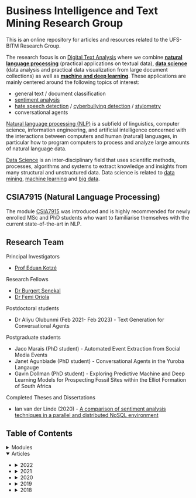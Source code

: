 # Business Intelligence and Text Mining Research Group
This is an online repository for articles and resources related to the UFS-BITM Research Group.

The research focus is on [Digital Text Analysis](https://en.wikipedia.org/wiki/Text_mining) where we combine **[natural language processing](https://en.wikipedia.org/wiki/Natural_language_processing)** (practical applications on textual data), **[data science](https://en.wikipedia.org/wiki/Data_science)** (data analysis and practical data visualization from large document collections) as well as **[machine and deep learning](https://en.wikipedia.org/wiki/Machine_learning)**. These applications are mainly centered around the following topics of interest:
*	general text / document classification
*	[sentiment analysis](https://paperswithcode.com/area/natural-language-processing/sentiment-analysis)
*	[hate speech detection](https://dl.acm.org/doi/10.1145/3232676) / [cyberbullying detection](https://link.springer.com/article/10.1007/s10579-020-09509-1) / [stylometry](https://pan.webis.de/)
*	conversational agents

[Natural language processing (NLP)](https://en.wikipedia.org/wiki/Natural_language_processing) is a subfield of linguistics, computer science, information engineering, and artificial intelligence concerned with the interactions between computers and human (natural) languages, in particular how to program computers to process and analyze large amounts of natural language data. 

[Data Science](https://en.wikipedia.org/wiki/Data_science) is an inter-disciplinary field that uses scientific methods, processes, algorithms and systems to extract knowledge and insights from many structural and unstructured data. Data science is related to [data mining](https://en.wikipedia.org/wiki/Data_mining), [machine learning](https://en.wikipedia.org/wiki/Machine_learning) and [big data](https://en.wikipedia.org/wiki/Big_data).

## CSIA7915 (Natural Language Processing)
The module [CSIA7915](http://htmlpreview.github.io/?https://github.com/eduankotze/NLP/blob/master/CSIA7915/index.html) was introduced and is highly recommended for newly enrolled MSc and PhD students who want to familiarise themselves with the current state-of-the-art in NLP.

## Research Team

Principal Investigators
* [Prof Eduan Kotzé](https://www.ufs.ac.za/natagri/departments-and-divisions/computer-science-and-informatics-university-of-the-free-state-ufs-home/general/staff?pid=AuSiq3Lp4v0%3d)

Research Fellows
* [Dr Burgert Senekal](https://scholar.google.com/citations?user=UD1iHp4AAAAJ&hl=en)
* [Dr Femi Oriola](https://scholar.google.com/citations?user=qeUGmpYAAAAJ&hl=en)

Postdoctoral students
* Dr Aliyu Olubunmi (Feb 2021- Feb 2023) - Text Generation for Conversational Agents

Postgraduate students
* Jaco Marais (PhD student) - Automated Event Extraction from Social Media Events
* Janet Agunbiade (PhD student) - Conversational Agents in the Yuroba Langauge
* Gavin Dollman (PhD student) - Exploring Predictive Machine and Deep Learning Models for Prospecting Fossil Sites within the Elliot Formation of South Africa

Completed Theses and Dissertations
* Ian van der Linde (2020) - [A comparison of sentiment analysis techniques in a parallel and distributed NoSQL environment](https://scholar.ufs.ac.za/handle/11660/10863)


## Table of Contents

<details>
<summary>Modules</summary>
 
 + [CSIA7915 Natural Language Processing - 2021](http://htmlpreview.github.io/?https://github.com/eduankotze/NLP/blob/master/CSIA7915/index.html)
 
</details>
 
<details open>
<summary>Articles</summary>

+ <details>
  <summary>2022</summary>
 
  + [Springer - Exploring Neural Embeddings and Transformers for Isolation of Offensive and Hate Speech in South African Social Media Space](https://link.springer.com/chapter/10.1007/978-3-031-10522-7_44)
  + [IST-Africa - Stacked Language Models for an Optimized Next Word Generation](https://ieeexplore.ieee.org/document/9845545)

  </details> 
 
+ <details>
  <summary>2021</summary>
 
  + [Nomina-Africana - Names and ethnic heritage: a study of ethnic diversity in the company director network on the Johannesburg Stock Exchange](https://journals.co.za/doi/abs/10.2989/NA.2021.35.1.4.1359)

  </details> 
 
+ <details>
  <summary>2020</summary>
 
  + [TD-SA - Not just a language with white faces: Analysing #taalmonument on Instagram using machine learning](https://td-sa.net/index.php/td/article/view/871)
  + [SACJ - Improved semi-supervised learning technique for automatic detection of South African abusive language on Twitter](https://collab.hpc.ufs.ac.za/index.php/s/8rHdeNAARTjEbLj)
  + [SAJS - Automatic classification of social media reports on violent incidents in South Africa using machine learning](https://collab.hpc.ufs.ac.za/index.php/s/wk5TxaDTqPGxTLk)
  + [Prasa/RobTech - Exploring the Classification of Security Events using Sparse and Dense Representation of Text](https://collab.hpc.ufs.ac.za/index.php/s/y6XKLLMK9Mtf6Mw)
  + [IEEE Access - Evaluating Machine Learning Techniques for Detecting Offensive and Hate Speech in South African Tweets](https://collab.hpc.ufs.ac.za/index.php/s/jwEMDFzzi2TRpHQ)

  </details> 

+ <details>
  <summary>2019</summary>
 
  + [FAIR -  Automatic detection of abusive South African tweets using a semi-supervised learning approach](https://collab.hpc.ufs.ac.za/index.php/s/dSB3ipXXBikqS8f)
  + [ISCMI - Automatic Detection of Toxic South African Tweets Using Support Vector Machines with N-Gram Features](https://collab.hpc.ufs.ac.za/index.php/s/oX8kb2Cak9qLbMb)
  + [African Security Review - Open source intelligence (OSINT) for conflict monitoring in contemporary South Africa - Challenges and opportunities in a big data context](https://collab.hpc.ufs.ac.za/index.php/s/PCJX7iwnX7tLJxj)
  + [SATNT - Open Source Intelligence (OSINT) for security purposes: Developing a data analysis pipeline to analyse relevant WhatsApp messages {Afrikaans paper}](https://collab.hpc.ufs.ac.za/index.php/s/GQFrdezF7x59B7P)

  </details> 


+ <details>
  <summary>2018</summary>
 
  + [TD-SA - Employing sentiment analysis for gauging perceptions of minorities in multicultural societies: An analysis of Twitter feeds on the Afrikaner community of Orania in South Africa](https://td-sa.net/index.php/td/article/view/564/883)
  + [CLiPS - Multilingual Cross-domain Perspectives on Online Hate Speech](https://arxiv.org/ftp/arxiv/papers/1809/1809.03944.pdf)
  + [JNGS - Design and Evaluation of an Artefact for Real-Time Twitter Sentiment Analysis](https://journals.co.za/content/journal/10520/EJC-151bd3ce3e?TRACK=RSS)
    
  </details> 
  
</details>

[comment]: # (##############################################################################################)
